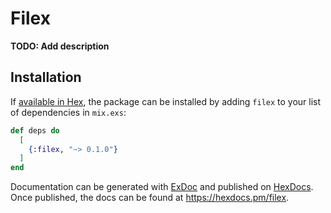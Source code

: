 # Filex

**TODO: Add description**

## Installation

If [available in Hex](https://hex.pm/docs/publish), the package can be installed
by adding `filex` to your list of dependencies in `mix.exs`:

```elixir
def deps do
  [
    {:filex, "~> 0.1.0"}
  ]
end
```

Documentation can be generated with [ExDoc](https://github.com/elixir-lang/ex_doc)
and published on [HexDocs](https://hexdocs.pm). Once published, the docs can
be found at <https://hexdocs.pm/filex>.

